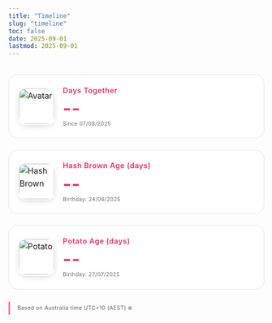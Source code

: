 ```yaml
---
title: "Timeline"
slug: "timeline"
toc: false
date: 2025-09-01
lastmod: 2025-09-01
---
```


<div class="days-page">
  <div class="days-cards">
    <div class="d-card couple">
      <img src="/images/timeline/gf-avatar.jpg" alt="Avatar" class="avatar" loading="lazy">
      <div class="d-content">
        <h3 data-i18n="coupleTitle">Days Together</h3>
        <p class="d-num" id="togetherDays">--</p>
        <p class="d-start" data-i18n="since">Since 07/08/2025</p>
      </div>
    </div>
    <div class="d-card pet">
      <img src="/images/timeline/hashbrown.jpg" alt="Hash Brown" class="pet-img" loading="lazy">
      <div class="d-content">
        <h3 data-i18n="hashTitle">Hash Brown Age (days)</h3>
        <p class="d-num" id="hashDays">--</p>
        <p class="d-start" data-i18n="hashSince">Birthday: 24/06/2025</p>
      </div>
    </div>
    <div class="d-card pet">
      <img src="/images/timeline/potato.jpg" alt="Potato" class="pet-img" loading="lazy">
      <div class="d-content">
        <h3 data-i18n="potatoTitle">Potato Age (days)</h3>
        <p class="d-num" id="potatoDays">--</p>
        <p class="d-start" data-i18n="potatoSince">Birthday: 27/07/2025</p>
      </div>
    </div>
  </div>
  <blockquote class="tz-note" data-i18n="tzNote">Based on Australia time UTC+10 (AEST) ❄️</blockquote>
</div>

<style>
.days-page{
  max-width:980px;
  margin:0 auto;
  padding:1.2rem 0 2.3rem;
  font-size:1rem;
  line-height:1.55;
}
.days-cards{
  display:grid;
  grid-template-columns:repeat(auto-fit,minmax(260px,1fr));
  gap:1.4rem;
}
.d-card{
  position:relative;
  padding:1.1rem 1.05rem 1.2rem;
  border:1px solid rgba(0,0,0,.1);
  border-radius:18px;
  background:rgba(255,255,255,.82);
  backdrop-filter:blur(6px);
  display:flex;
  gap:.95rem;
  align-items:center;
  overflow:hidden;
  transition:background .28s,border-color .28s,transform .25s,box-shadow .28s;
}
body.dark .d-card{
  border-color:rgba(255,255,255,.16);
  background:rgba(42,42,46,.78);
}
.d-card:hover{
  transform:translateY(-4px);
  box-shadow:0 10px 28px -10px rgba(0,0,0,.28);
  border-color:var(--hb-active,#e1306c);
  background:rgba(255,255,255,.95);
}
body.dark .d-card:hover{
  background:rgba(58,58,64,.9);
  box-shadow:0 14px 34px -14px rgba(0,0,0,.65);
}
.d-card img.avatar,
.d-card img.pet-img{
  width:70px;
  height:70px;
  object-fit:cover;
  border-radius:16px;
  flex:0 0 70px;
  box-shadow:0 4px 14px -6px rgba(0,0,0,.3);
  border:2px solid rgba(255,255,255,.85);
}
body.dark .d-card img.avatar,
body.dark .d-card img.pet-img{
  border-color:rgba(255,255,255,.25);
}
.img-fallback{
  display:flex;
  align-items:center;
  justify-content:center;
  font-size:.55rem;
  font-weight:600;
  color:#666;
  background:repeating-linear-gradient(45deg,#eee,#eee 6px,#e2e2e2 6px,#e2e2e2 12px);
  border-radius:16px;
}
body.dark .img-fallback{
  color:#aaa;
  background:repeating-linear-gradient(45deg,#3e3e42,#3e3e42 6px,#46464a 6px,#46464a 12px);
}
.d-content h3{
  margin:.1rem 0 .4rem;
  font-size:.9rem;
  letter-spacing:.5px;
  font-weight:600;
  color:var(--hb-active,#e1306c);
}
body.dark .d-content h3{color:#ff81af;}
.d-num{
  font-size:2.2rem;
  font-weight:700;
  margin:0 0 .25rem;
  letter-spacing:1px;
  line-height:1.05;
  background:linear-gradient(90deg,var(--hb-active,#e1306c),#ff7aa5);
  -webkit-background-clip:text;
  color:transparent;
}
body.dark .d-num{
  background:linear-gradient(90deg,#ff8fb8,#ffa7c9);
  -webkit-background-clip:text;
  color:transparent;
}
.d-start{
  margin:0;
  font-size:.65rem;
  letter-spacing:.4px;
  opacity:.65;
}
.tz-note{
  margin:1.55rem 0 0;
  padding:.35rem .75rem .4rem .9rem;
  font-size:.66rem;
  letter-spacing:.45px;
  line-height:1.3;
  border-left:3px solid var(--hb-active,#e1306c);
  background:none!important;
  border-radius:0;
  color:inherit;
  opacity:.7;
}
body.dark .tz-note{
  opacity:.75;
}
@media (max-width:640px){
  .d-card{
    padding:.95rem .9rem 1rem;
    border-radius:16px;
  }
  .d-card img.avatar,
  .d-card img.pet-img{
    width:60px;height:60px;flex:0 0 60px;border-radius:12px;
  }
  .d-num{font-size:1.9rem;}
}
@media (prefers-reduced-motion:reduce){
  .d-card{transition:none;}
  .d-card:hover{transform:none;box-shadow:0 6px 18px -10px rgba(0,0,0,.25);}
}
</style>

<script>
(function(){
  const lang=(document.documentElement.lang||'').toLowerCase();
  const t={
    zh:{
      coupleTitle:'我們在一起的天數',
      since:'自 07/08/2025 起',
      hashTitle:'薯餅天數歲數',
      hashSince:'生日：24/06/2025',
      potatoTitle:'馬鈴薯天數歲數',
      potatoSince:'生日：27/07/2025',
      tzNote:'根據澳洲時間 UTC+10 (AEST) ❄️'
    },
    en:{
      coupleTitle:'Days Together',
      since:'Since 07/08/2025',
      hashTitle:'Hash Brown Age (days)',
      hashSince:'Birthday: 24/06/2025',
      potatoTitle:'Potato Age (days)',
      potatoSince:'Birthday: 27/07/2025',
      tzNote:'Based on Australia time UTC+10 (AEST) ❄️'
    }
  };
  const dict=lang.startsWith('zh')?t.zh:t.en;
  document.querySelectorAll('[data-i18n]').forEach(el=>{
    const k=el.getAttribute('data-i18n');
    if(dict[k]) el.textContent=dict[k];
  });

  const AEST_OFFSET=10, MS_DAY=86400000;
  const parseDMY=s=>{const [d,m,y]=s.split('/').map(Number);return {d,m,y};};
  const makeAEST=(y,m,d)=>new Date(Date.UTC(y,m-1,d,10,0,0));
  const inclusive=(str)=>{const {d,m,y}=parseDMY(str);const start=makeAEST(y,m,d);
    const nowUTC=Date.now();const nowAEST=new Date(nowUTC+AEST_OFFSET*3600*1000);
    const today=makeAEST(nowAEST.getUTCFullYear(),nowAEST.getUTCMonth()+1,nowAEST.getUTCDate());
    return Math.floor((today-start)/MS_DAY)+1;
  };
  const set=(id,date)=>{const el=document.getElementById(id); if(el) el.textContent=inclusive(date).toLocaleString();};
  set('togetherDays','07/08/2025'); set('hashDays','24/06/2025'); set('potatoDays','27/07/2025');

  // 圖片載入失敗 fallback
  document.querySelectorAll('.d-card img').forEach(img=>{
    img.addEventListener('error',()=>{
      const wrap=document.createElement('div');
      wrap.className='img-fallback';
      wrap.textContent=img.alt||'IMG';
      wrap.style.width=img.width+'px';wrap.style.height=img.height+'px';
      img.replaceWith(wrap);
    },{once:true});
  });
})();
</script>

<!-- 圖片請放到 /static/images/timeline/：
     gf-avatar.jpg, hashbrown.jpg, potato.jpg -->
